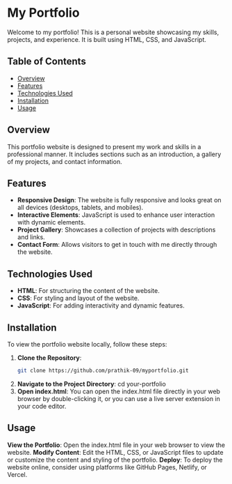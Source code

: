 # My Portfolio

Welcome to my portfolio! This is a personal website showcasing my skills, projects, and experience. It is built using HTML, CSS, and JavaScript.

## Table of Contents

- [Overview](#overview)
- [Features](#features)
- [Technologies Used](#technologies-used)
- [Installation](#installation)
- [Usage](#usage)

## Overview

This portfolio website is designed to present my work and skills in a professional manner. It includes sections such as an introduction, a gallery of my projects, and contact information.

## Features

- **Responsive Design**: The website is fully responsive and looks great on all devices (desktops, tablets, and mobiles).
- **Interactive Elements**: JavaScript is used to enhance user interaction with dynamic elements.
- **Project Gallery**: Showcases a collection of projects with descriptions and links.
- **Contact Form**: Allows visitors to get in touch with me directly through the website.

## Technologies Used

- **HTML**: For structuring the content of the website.
- **CSS**: For styling and layout of the website.
- **JavaScript**: For adding interactivity and dynamic features.

## Installation

To view the portfolio website locally, follow these steps:

1. **Clone the Repository**:
   ```bash
   git clone https://github.com/prathik-09/myportfolio.git
2. **Navigate to the Project Directory**:
   cd your-portfolio
3. **Open index.html**:
   You can open the index.html file directly in your web browser by double-clicking it, or you can use a live server extension in your code editor.
##  Usage
**View the Portfolio**: Open the index.html file in your web browser to view the website.
**Modify Content**: Edit the HTML, CSS, or JavaScript files to update or customize the content and styling of the portfolio.
**Deploy**: To deploy the website online, consider using platforms like GitHub Pages, Netlify, or Vercel.
